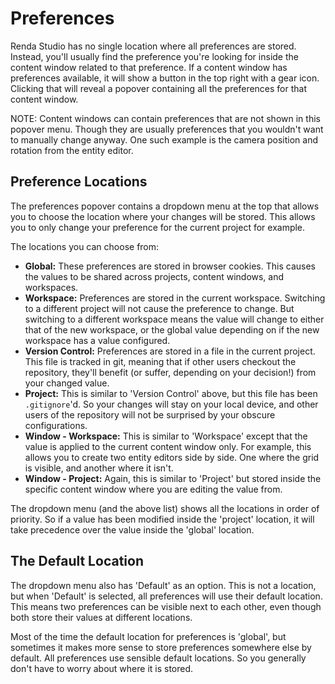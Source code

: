 # Preferences

Renda Studio has no single location where all preferences are stored. Instead,
you'll usually find the preference you're looking for inside the content window
related to that preference. If a content window has preferences available, it
will show a button in the top right with a gear icon. Clicking that will reveal
a popover containing all the preferences for that content window.

NOTE: Content windows can contain preferences that are not shown in this popover
menu. Though they are usually preferences that you wouldn't want to manually
change anyway. One such example is the camera position and rotation from the
entity editor.

## Preference Locations

The preferences popover contains a dropdown menu at the top that allows you to
choose the location where your changes will be stored. This allows you to only
change your preference for the current project for example.

The locations you can choose from:

- **Global:** These preferences are stored in browser cookies. This causes the
  values to be shared across projects, content windows, and workspaces.
- **Workspace:** Preferences are stored in the current workspace. Switching to a
  different project will not cause the preference to change. But switching to a
  different workspace means the value will change to either that of the new
  workspace, or the global value depending on if the new workspace has a value
  configured.
- **Version Control:** Preferences are stored in a file in the current project.
  This file is tracked in git, meaning that if other users checkout the
  repository, they'll benefit (or suffer, depending on your decision!) from your
  changed value.
- **Project:** This is similar to 'Version Control' above, but this file has
  been `.gitignore`'d. So your changes will stay on your local device, and other
  users of the repository will not be surprised by your obscure configurations.
- **Window - Workspace:** This is similar to 'Workspace' except that the value
  is applied to the current content window only. For example, this allows you to
  create two entity editors side by side. One where the grid is visible, and
  another where it isn't.
- **Window - Project:** Again, this is similar to 'Project' but stored inside
  the specific content window where you are editing the value from.

The dropdown menu (and the above list) shows all the locations in order of
priority. So if a value has been modified inside the 'project' location, it will
take precedence over the value inside the 'global' location.

## The Default Location

The dropdown menu also has 'Default' as an option. This is not a location, but
when 'Default' is selected, all preferences will use their default location.
This means two preferences can be visible next to each other, even though both
store their values at different locations.

Most of the time the default location for preferences is 'global', but sometimes
it makes more sense to store preferences somewhere else by default. All
preferences use sensible default locations. So you generally don't have to worry
about where it is stored.
